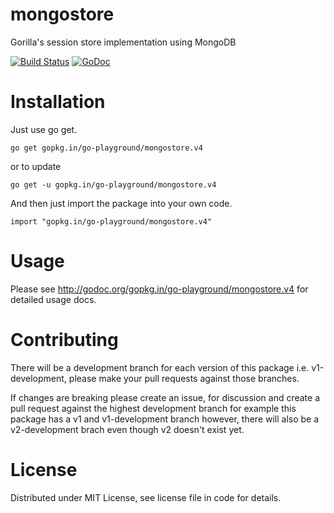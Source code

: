 # mongostore
Gorilla's session store implementation using MongoDB

[![Build Status](https://semaphoreci.com/api/v1/projects/718850a2-b60e-43c1-8995-77c01c811100/548879/badge.svg)](https://semaphoreci.com/joeybloggs/mongostore)
[![GoDoc](https://godoc.org/gopkg.in/go-playground/mongostore.v4?status.svg)](https://godoc.org/gopkg.in/go-playground/mongostore.v4)

Installation
============

Just use go get.

	go get gopkg.in/go-playground/mongostore.v4

or to update

	go get -u gopkg.in/go-playground/mongostore.v4

And then just import the package into your own code.

	import "gopkg.in/go-playground/mongostore.v4"

Usage
=====

Please see http://godoc.org/gopkg.in/go-playground/mongostore.v4 for detailed usage docs.

Contributing
============

There will be a development branch for each version of this package i.e. v1-development, please
make your pull requests against those branches.

If changes are breaking please create an issue, for discussion and create a pull request against
the highest development branch for example this package has a v1 and v1-development branch
however, there will also be a v2-development brach even though v2 doesn't exist yet.

License
=========
Distributed under MIT License, see license file in code for details.
